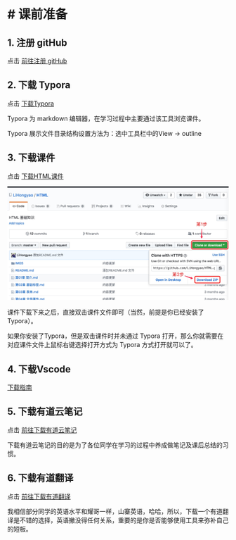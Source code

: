 # # 课前准备



## 1. 注册 gitHub

点击 [前往注册 gitHub](https://github.com/join)



## 2. 下载 Typora

点击 [下载Typora](http://www.pc6.com/mac/132924.html)

Typora 为 markdown 编辑器，在学习过程中主要通过该工具浏览课件。

Typora 展示文件目录结构设置方法为：选中工具栏中的View -> outline



## 3. 下载课件

点击 [下载HTML课件](https://github.com/LiHongyao/HTML)

![](IMGS/download_html.png)

课件下载下来之后，直接双击课件文件即可（当然，前提是你已经安装了Typora）。

如果你安装了Typora，但是双击课件时并未通过 Typora 打开，那么你就需要在对应课件文件上鼠标右键选择打开方式为 Typora 方式打开就可以了。



## 4. 下载Vscode

[下载指南](https://github.com/LiHongyao/Blogs/blob/master/13.%20VSCode%20%E5%AE%89%E8%A3%85%E4%B8%8E%E4%BD%BF%E7%94%A8.md)



## 5. 下载有道云笔记

点击 [前往下载有道云笔记](http://note.youdao.com/download.html)

下载有道云笔记的目的是为了各位同学在学习的过程中养成做笔记及课后总结的习惯。



## 6. 下载有道翻译

点击 [前往下载有道翻译](http://cidian.youdao.com/multi.html)

我相信部分同学的英语水平和耀哥一样，山寨英语，哈哈，所以，下载一个有道翻译是不错的选择，英语撇没得任何关系，重要的是你是否能够使用工具来弥补自己的短板。





